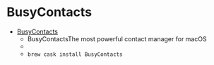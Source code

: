 # BusyContacts
- [BusyContacts](https://www.busymac.com/busycontacts/index.html)
  -  BusyContactsThe most powerful contact manager for macOS
  - 
  - `brew cask install BusyContacts`
